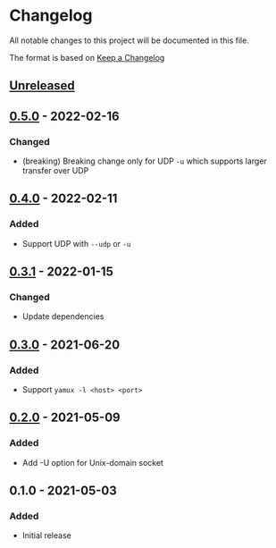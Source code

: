 # Changelog
All notable changes to this project will be documented in this file.

The format is based on [Keep a Changelog](http://keepachangelog.com/en/1.0.0/)

## [Unreleased]

## [0.5.0] - 2022-02-16
### Changed
* (breaking) Breaking change only for UDP `-u` which supports larger transfer over UDP

## [0.4.0] - 2022-02-11
### Added
* Support UDP with `--udp` or `-u`

## [0.3.1] - 2022-01-15
### Changed
* Update dependencies

## [0.3.0] - 2021-06-20
### Added
* Support `yamux -l <host> <port>`

## [0.2.0] - 2021-05-09
### Added
* Add -U option for Unix-domain socket

## 0.1.0 - 2021-05-03
### Added
* Initial release

[Unreleased]: https://github.com/nwtgck/yamux-cli/compare/v0.5.0...HEAD
[0.5.0]: https://github.com/nwtgck/yamux-cli/compare/v0.4.0...v0.5.0
[0.4.0]: https://github.com/nwtgck/yamux-cli/compare/v0.3.1...v0.4.0
[0.3.1]: https://github.com/nwtgck/yamux-cli/compare/v0.3.0...v0.3.1
[0.3.0]: https://github.com/nwtgck/yamux-cli/compare/v0.2.0...v0.3.0
[0.2.0]: https://github.com/nwtgck/yamux-cli/compare/v0.1.0...v0.2.0
